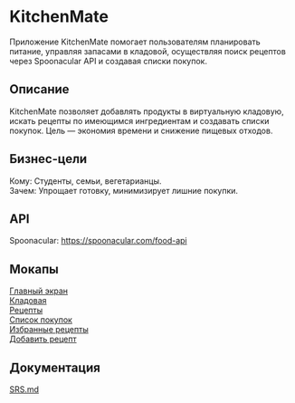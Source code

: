 # KitchenMate

Приложение KitchenMate помогает пользователям планировать питание, управляя запасами в кладовой, осуществляя поиск рецептов через Spoonacular API и создавая списки покупок.

## Описание
KitchenMate позволяет добавлять продукты в виртуальную кладовую, искать рецепты по имеющимся ингредиентам и создавать списки покупок. Цель — экономия времени и снижение пищевых отходов.

## Бизнес-цели
Кому: Студенты, семьи, вегетарианцы.  
Зачем: Упрощает готовку, минимизирует лишние покупки.

## API
Spoonacular: https://spoonacular.com/food-api

## Мокапы
[Главный экран](Mockup/main_screen.png)  
[Кладовая](Mockup/pantry_screen.png)  
[Рецепты](Mockup/recipes_screen.png)  
[Список покупок](Mockup/shopping_list.png)  
[Избранные рецепты](Mockup/favorite_recipes_screen.png)  
[Добавить рецепт](Mockup/add_recipe_screen.png)  

## Документация
[SRS.md](docs/Requirements/SRS.md)


